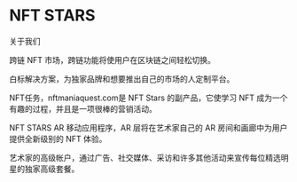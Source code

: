 # NFT STARS

关于我们

跨链 NFT 市场，跨链功能将使用户在区块链之间轻松切换。

白标解决方案，为独家品牌和想要推出自己的市场的人定制平台。

NFT任务，nftmaniaquest.com是 NFT Stars 的副产品，它使学习 NFT 成为一个有趣的过程，并且是一项很棒的营销活动。

NFT STARS AR 移动应用程序，AR 层将在艺术家自己的 AR 房间和画廊中为用户提供全新级别的 NFT 体验。

艺术家的高级帐户，通过广告、社交媒体、采访和许多其他活动来宣传每位精选明星的独家高级套餐。
